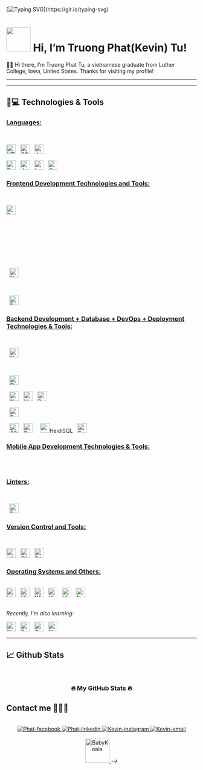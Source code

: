 [![Typing SVG](https://readme-typing-svg.herokuapp.com?duration=6500&color=777777&background=00000000&width=500&height=120&lines=++Hi!+I'm+Truong+Phat+Tu+👌;I'm+a+CS+graduated+from+Luther+College.;Nice+to+know+you!)](https://git.io/typing-svg)

# <a href="https://github.com/sturekev/"><img src="" width="64px" height="64px" alt=""></a> Hi, I’m Truong Phat(Kevin) Tu!

🙋‍♂️ Hi there, I’m Truong Phat Tu, a vietnamese graduate from Luther College, Iowa, United States. Thanks for visiting my profile!

<hr>

<hr>

## 🚀💻 Technologies & Tools

### <u> Languages: </u>

<br>

<span><img src="https://img.shields.io/badge/HTML5-E34F26?style=for-the-badge&logo=html5&logoColor=white" alt="HTML5 logo" title="HTML5" height="25" /></span>
&nbsp;
<span><img src="https://img.shields.io/badge/CSS3-1572B6?style=for-the-badge&logo=css3&logoColor=white" alt="CSS3 logo" title="CSS3" height="25" /></span>
&nbsp;
<span><img src="https://img.shields.io/badge/JavaScript-323330?style=for-the-badge&logo=javascript&logoColor=F7DF1E" alt="JavaScript logo" title="JavaScript" height="25" /></span>
&nbsp;
<!-- <span><img src="https://img.shields.io/badge/TypeScript-007ACC?style=for-the-badge&logo=typescript&logoColor=white" alt="TypeScript logo" title="TypeScript" height="25" /></span> -->
<!-- &nbsp; -->
<!-- <span><img src="https://img.shields.io/badge/Ruby-CC342D?style=for-the-badge&logo=ruby&logoColor=white" alt="Ruby logo" title="Ruby" height="25" /></span> -->
<!-- &nbsp; -->
<span>
<img src = "https://img.shields.io/badge/Python-FFD43B?style=for-the-badge&logo=python&logoColor=blue" alt="Python logo"  title="Python" height="25"/>
</span>
&nbsp;
<span>
<!-- <img src = "https://img.shields.io/badge/Go-00ADD8?style=for-the-badge&logo=go&logoColor=white" alt="Go logo"  title="Go" height="25"/> -->
</span>
<!-- &nbsp; -->
<span>
<img src = "https://img.shields.io/badge/Java-ED8B00?style=for-the-badge&logo=java&logoColor=white" alt="Java logo"  title="Java" height="25"/>
</span>
&nbsp;
<span>
<img src = "https://img.shields.io/badge/Lua-2C2D72?style=for-the-badge&logo=lua&logoColor=white" alt="Lua logo"  title="Lua" height="25"/>
</span>
&nbsp;
<span>
<img src = "https://img.shields.io/badge/-C++-blue?logo=cplusplus" alt="C++ logo"  title="C++" height="25"/>
</span>
<br>

### <u> Frontend Development Technologies and Tools: </u>

<br>

<span><img src="https://img.shields.io/badge/React-20232A?style=for-the-badge&logo=react&logoColor=61DAFB" alt="ReactJS logo" title="ReactJS" height="25" /></span>
&nbsp;
<!-- <span><img src="https://img.shields.io/badge/Redux-593D88?style=for-the-badge&logo=redux&logoColor=white" alt="Redux logo" title="Redux" height="25" /></span> -->
&nbsp;
<!-- <span><img src="https://img.shields.io/badge/Sass-CC6699?style=for-the-badge&logo=sass&logoColor=white" alt="SASS logo" title="SASS" height="25" /></span> -->
&nbsp;
<!-- <span><img src="https://img.shields.io/badge/Tailwind_CSS-38B2AC?style=for-the-badge&logo=tailwind-css&logoColor=white" alt="TailwindCSS logo" title="TailwindCSS" height="25" /></span> -->
&nbsp;
<!-- <span><img src="https://img.shields.io/badge/Material%20UI-007FFF?style=for-the-badge&logo=mui&logoColor=white" alt="Material UI logo" title="Material UI" height="25" /></span> -->
&nbsp;
<!-- <span><img src="https://img.shields.io/badge/Jest-C21325?style=for-the-badge&logo=jest&logoColor=white" alt="Jest logo" title="Jest" height="25" /></span> -->
&nbsp;
<span><img src="https://img.shields.io/badge/next.js-000000?style=for-the-badge&logo=nextdotjs&logoColor=white" alt="NextJS logo" title="NextJS" height="25" /></span>
&nbsp;
<!-- <span><img src="https://img.shields.io/badge/Vue.js-35495E?style=for-the-badge&logo=vuedotjs&logoColor=4FC08D" alt="Vue.js logo" title="Vue.js" height="25" /></span> -->
&nbsp;
<!-- <span><img src="https://img.shields.io/badge/ThreeJs-black?style=for-the-badge&logo=three.js&logoColor=white" alt="Three.js logo" title="Three.js" height="25" /></span> -->
&nbsp;
<span><img src="https://img.shields.io/badge/Bootstrap-563D7C?style=for-the-badge&logo=bootstrap&logoColor=white" alt="Bootstrap logo" title="Bootstrap" height="25" /></span>

### <u> Backend Development + Database + DevOps + Deployment Technologies & Tools: </u>

<br>

<!-- <span><img src="https://img.shields.io/badge/Ruby_on_Rails-CC0000?style=for-the-badge&logo=ruby-on-rails&logoColor=white" alt="Rails logo" title="Ruby On Rails" height="25" /></span> -->
&nbsp;
<span><img src="https://img.shields.io/badge/Node.js-339933?style=for-the-badge&logo=nodedotjs&logoColor=white" alt="Node.js logo" title="Node.js" height="25" /></span>
&nbsp;
<!-- <span><img src="https://img.shields.io/badge/Express.js-000000?style=for-the-badge&logo=express&logoColor=white" alt="Express.js logo" title="Express.js" height="25" /></span> -->
&nbsp;
<!-- <span><img src="https://img.shields.io/badge/firebase-ffca28?style=for-the-badge&logo=firebase&logoColor=black" alt="Firebase logo" title="Firebase" height="25"/></span> -->
&nbsp;
<span><img src="https://img.shields.io/badge/Flask-000000?style=for-the-badge&logo=flask&logoColor=white" alt="Flask logo" title="Flask" height="25" /></span>
&nbsp;
<!-- <span><img src="https://img.shields.io/badge/Vercel-000000?style=for-the-badge&logo=vercel&logoColor=white" alt="Vercel logo" title="Vercel" height="25"/></span> -->
&nbsp;
<span><img src="https://img.shields.io/badge/Netlify-00C7B7?style=for-the-badge&logo=netlify&logoColor=white" alt="Netlify logo" title="Netlify" height="25"/></span>
&nbsp;
<span><img src="https://img.shields.io/badge/Heroku-430098?style=for-the-badge&logo=heroku&logoColor=white" alt="Heroku logo" title="Heroku" height="25"/></span>
&nbsp;
<span>
<img src = "https://img.shields.io/badge/Postman-FF6C37?style=for-the-badge&logo=Postman&logoColor=white" alt="Postman logo" title = "Postman" height="25"/>
</span>
&nbsp;
<!-- <span><img src="https://img.shields.io/badge/MongoDB-4EA94B?style=for-the-badge&logo=mongodb&logoColor=white" alt="MongoDB logo" title="MongoDB" height="25" /></span> -->
&nbsp;
<span>
<img src = "https://img.shields.io/badge/PostgreSQL-316192?style=for-the-badge&logo=postgresql&logoColor=white" alt="PostgreQL logo"  title="PostgreSQL" height="25"/>
</span>
&nbsp;
<span>
<!-- <img src = "https://img.shields.io/badge/MySQL-005C84?style=for-the-badge&logo=mysql&logoColor=white" alt="MySQL logo" title="MySQL" height="25"/> -->
</span>
&nbsp;
<span>
<img src = "https://img.shields.io/badge/SQLite-07405E?style=for-the-badge&logo=sqlite&logoColor=white" alt="SQLite3 logo"  title="SQLite3" height="25"/>
</span>
&nbsp;
<span><img src="https://img.shields.io/badge/Docker-2CA5E0?style=for-the-badge&logo=docker&logoColor=white" alt="Docker logo" title="Docker Code" height="25" /></span>
&nbsp;
<span>
<!-- <img src = "https://img.shields.io/badge/redis-CC0000.svg?&style=for-the-badge&logo=redis&logoColor=white" alt="Redis logo" title="Redis" height="25"/> -->
</span>
&nbsp;
<span>
<img src = "" alt="" title="HeidiSQL" height="25"/>HeidiSQL
</span>
&nbsp;
<span>
<img src = "https://img.shields.io/badge/FastAPI-005571?style=for-the-badge&logo=fastapi" alt="FastAPI logo" title="FastAPI" height="25"/>
</span>

### <u> Mobile App Development Technologies & Tools: </u>

<br>

<span>
<!-- <img src = "https://img.shields.io/badge/React_Native-20232A?style=for-the-badge&logo=react&logoColor=61DAFB" alt="React Native logo" title="React Native" height="25"/> -->
</span>
&nbsp;
<span>
<!-- <img src = "https://img.shields.io/badge/Expo-1B1F23?style=for-the-badge&logo=expo&logoColor=white" alt="Expo logo" title="Expo" height="25"/> -->
</span>

### <u> Linters:</u>

<br>

<!-- <span><img src="https://img.shields.io/badge/eslint-3A33D1?style=for-the-badge&logo=eslint&logoColor=white" alt="ESLint logo" title="ESLint" height="25" /></span> -->
&nbsp;
<span><img src="https://img.shields.io/badge/prettier-1A2C34?style=for-the-badge&logo=prettier&logoColor=F7BA3E" alt="Prettier logo" title="Prettier" height="25" /></span>

### <u> Version Control and Tools:</u>

<br>

<span><img src="https://img.shields.io/badge/GIT-E44C30?style=for-the-badge&logo=git&logoColor=white" alt="git logo" title="Git" height="25" /></span>
&nbsp;
<span><img src="https://img.shields.io/badge/GitHub-100000?style=for-the-badge&logo=github&logoColor=white" alt="Github logo" title="Github" height="25" /></span>
&nbsp;
<span><img src="https://img.shields.io/badge/Bitbucket-0747a6?style=for-the-badge&logo=bitbucket&logoColor=white" alt="Bitbucket logo" title="Bitbucket" height="25" /></span>

### <u> Operating Systems and Others:</u>

<br>

<span>
<img src = "https://img.shields.io/badge/Linux-FCC624?style=for-the-badge&logo=linux&logoColor=black" alt="Linux Logo"  title="Linux" height="25"/>
</span>
&nbsp;
<span>
<img src = "https://img.shields.io/badge/Ubuntu-E95420?style=for-the-badge&logo=ubuntu&logoColor=white" alt="Ubuntu Logo"  title="Ubuntu" height="25"/>
</span>
&nbsp;
<span>
<img src = "https://img.shields.io/badge/Windows-0078D6?style=for-the-badge&logo=windows&logoColor=white" alt="Windows Logo"  title="Windows" height="25"/>
</span>
&nbsp;
<span><img src="https://img.shields.io/badge/VSCode-0078D4?style=for-the-badge&logo=visual%20studio%20code&logoColor=white" alt="Visual Studio Code logo" title="Visual Studio Code" height="25" /></span>
&nbsp;
<span><img src="https://img.shields.io/badge/VIM-%2311AB00.svg?&style=for-the-badge&logo=vim&logoColor=white" alt="Vim logo" title="Vim" height="25" /></span>
&nbsp;
<span><img src="https://img.shields.io/badge/NeoVim-%2357A143.svg?&style=for-the-badge&logo=neovim&logoColor=white" alt="Neovim logo" title="Neovim" height="25" /></span>

<br>
<br>

<i> Recently, I'm also learning: </i>

<span><img src="https://img.shields.io/badge/nuxt.js-00C58E?style=for-the-badge&logo=nuxtdotjs&logoColor=white" alt="Nuxt.js logo" title="Nuxt.js" height="25" /></span>
&nbsp;
<span><img src="https://img.shields.io/badge/Svelte-4A4A55?style=for-the-badge&logo=svelte&logoColor=FF3E00" alt="SvelteJS logo" title="SvelteJS" height="25" /></span>
&nbsp;
<span><img src="https://img.shields.io/badge/GraphQl-E10098?style=for-the-badge&logo=graphql&logoColor=white" alt="GraphQL logo" title="GraphQL" height="25" /></span>
&nbsp;
<span><img src="https://img.shields.io/badge/Nginx-009639?style=for-the-badge&logo=nginx&logoColor=white" alt="Nginx logo" title="Nginx" height="25" /></span>
<br>

<hr>

## 📈 Github Stats

<br>
<h3 align="center">🔥 My GitHub Stats 🔥



## Contact me 🐡🐡🐡

<br>
<div align="center">
  <a href="https://www.facebook.com/kevin.tu.798/" target="_blank" rel="noopener noreferrer">
    <img src="https://img.icons8.com/bubbles/100/000000/facebook-new.png" alt="Phat-facebook" />
  </a>
  <a href="https://www.linkedin.com/in/phat-tu-496750229/" target="_blank"  rel="noopener noreferrer">
    <img src="https://img.icons8.com/bubbles/100/000000/linkedin.png" alt="Phat-linkedin" />
  </a>
  <a href="https://www.instagram.com/kp.ttp/" target="_blank" rel="noopener noreferrer">
    <img src="https://img.icons8.com/bubbles/100/000000/instagram.png" alt="Kevin-instagram" />
  </a>
  <a href="mailto:tuphatlqd@gmail.com" target="top" rel="noopener noreferrer">
  <img src="https://img.icons8.com/bubbles/100/000000/gmail-new.png" alt="Kevin-email"/>
  </a>
</div>

<br>
<div align="center">
<a href="https://github.com/sturekev/Truong_Phat-Kevin">
<img src="https://emoji.gg/assets/emoji/8519-babykoala.png" width="64px" height="64px" alt="BabyKoala">
</a> -->

</div>
